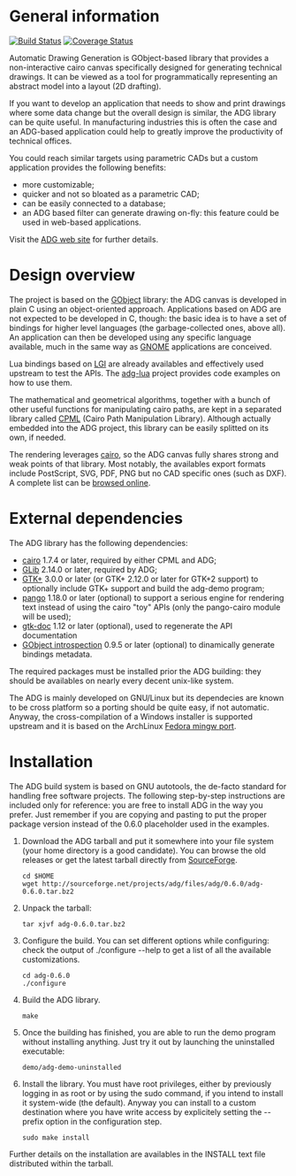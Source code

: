 General information
===================
[![Build Status](https://travis-ci.org/ntd/adg.svg?branch=master)](https://travis-ci.org/ntd/adg)
[![Coverage Status](https://coveralls.io/repos/ntd/adg/badge.svg?branch=master)](https://coveralls.io/r/ntd/adg?branch=master)

Automatic Drawing Generation is GObject-based library that provides
a non-interactive cairo canvas specifically designed for generating
technical drawings. It can be viewed as a tool for programmatically
representing an abstract model into a layout (2D drafting).

If you want to develop an application that needs to show and print
drawings where some data change but the overall design is similar,
the ADG library can be quite useful. In manufacturing industries
this is often the case and an ADG-based application could help to
greatly improve the productivity of technical offices.

You could reach similar targets using parametric CADs but a custom
application provides the following benefits:

 * more customizable;
 * quicker and not so bloated as a parametric CAD;
 * can be easily connected to a database;
 * an ADG based filter can generate drawing on-fly: this feature
   could be used in web-based applications.

Visit the [ADG web site](http://adg.entidi.com/) for further
details.


Design overview
===============

The project is based on the [GObject](http://www.gtk.org/) library:
the ADG canvas is developed in plain C using an object-oriented
approach. Applications based on ADG are not expected to be
developed in C, though: the basic idea is to have a set of bindings
for higher level languages (the garbage-collected ones, above all).
An application can then be developed using any specific language
available, much in the same way as [GNOME](http://www.gnome.org/)
applications are conceived.

Lua bindings based on [LGI](http://github.com/pavouk/lgi) are
already availables and effectively used upstream to test the APIs.
The [adg-lua](http://dev.entidi.com/p/adg-lua/) project provides
code examples on how to use them.

The mathematical and geometrical algorithms, together with a bunch
of other useful functions for manipulating cairo paths, are kept
in a separated library called [CPML](http://adg.entidi.com/cpml/)
(Cairo Path Manipulation Library). Although actually embedded into
the ADG project, this library can be easily splitted on its own,
if needed.

The rendering leverages [cairo](http://cairographics.org/), so the
ADG canvas fully shares strong and weak points of that library.
Most notably, the availables export formats include PostScript,
SVG, PDF, PNG but no CAD specific ones (such as DXF). A complete
list can be [browsed online](http://cairographics.org/backends/).


External dependencies
=====================

The ADG library has the following dependencies:

 * [cairo](http://cairographics.org/) 1.7.4 or later, required by
   either CPML and ADG;
 * [GLib](http://www.gtk.org/) 2.14.0 or later, required by ADG;
 * [GTK+](http://www.gtk.org/) 3.0.0 or later (or GTK+ 2.12.0 or
   later for GTK+2 support) to optionally include GTK+ support and
   build the adg-demo program;
 * [pango](http://www.pango.org/) 1.18.0 or later (optional)
   to support a serious engine for rendering text instead of using
   the cairo "toy" APIs (only the pango-cairo module will be used);
 * [gtk-doc](http://www.gtk.org/gtk-doc/) 1.12 or later (optional),
   used to regenerate the API documentation
 * [GObject introspection](http://live.gnome.org/GObjectIntrospection)
   0.9.5 or later (optional) to dinamically generate bindings
   metadata.

The required packages must be installed prior the ADG building:
they should be availables on nearly every decent unix-like system.

The ADG is mainly developed on GNU/Linux but its dependecies are
known to be cross platform so a porting should be quite easy, if
not automatic. Anyway, the cross-compilation of a Windows
installer is supported upstream and it is based on the ArchLinux
[Fedora mingw port](http://github.com/ntd/aur-fedora-mingw).


Installation
============

The ADG build system is based on GNU autotools, the de-facto
standard for handling free software projects. The following
step-by-step instructions are included only for reference: you are
free to install ADG in the way you prefer. Just remember if you
are copying and pasting to put the proper package version instead
of the 0.6.0 placeholder used in the examples.

1. Download the ADG tarball and put it somewhere into your file
   system (your home directory is a good candidate). You can
   browse the old releases or get the latest tarball directly
   from [SourceForge](http://sourceforge.net/projects/adg/files/).

    ```
    cd $HOME
    wget http://sourceforge.net/projects/adg/files/adg/0.6.0/adg-0.6.0.tar.bz2
    ```
2. Unpack the tarball:

    ```
    tar xjvf adg-0.6.0.tar.bz2
    ```
3. Configure the build. You can set different options while
   configuring: check the output of ./configure --help to get a
   list of all the available customizations.

    ```
    cd adg-0.6.0
    ./configure
    ```
4. Build the ADG library.

    ```
    make
    ```
5. Once the building has finished, you are able to run the demo
   program without installing anything. Just try it out by
   launching the uninstalled executable:

    ```
    demo/adg-demo-uninstalled
    ```
6. Install the library. You must have root privileges, either
   by previously logging in as root or by using the sudo command,
   if you intend to install it system-wide (the default). Anyway
   you can install to a custom destination where you have write
   access by explicitely setting the --prefix option in the
   configuration step.

    ```
    sudo make install
    ```

Further details on the installation are availables in the INSTALL
text file distributed within the tarball.
